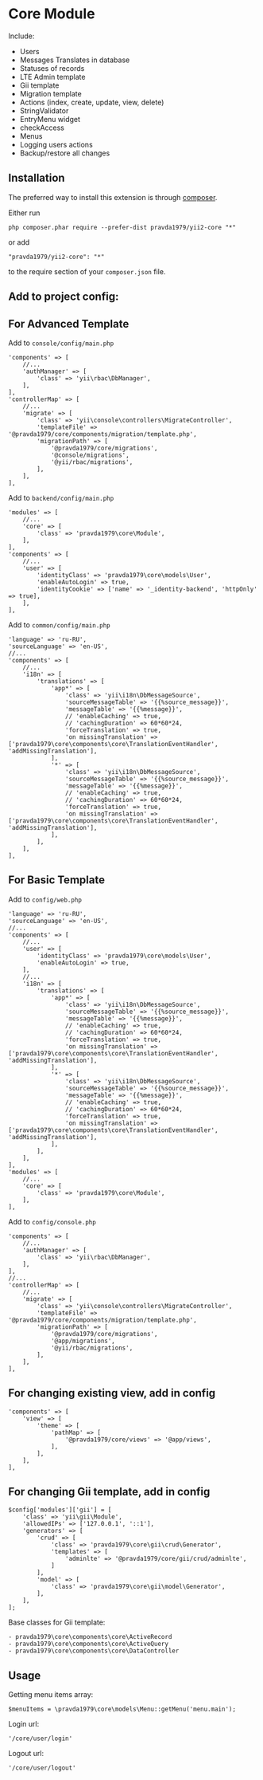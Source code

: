 Core Module
===========
Include:
- Users
- Messages Translates in database
- Statuses of records
- LTE Admin template
- Gii template
- Migration template
- Actions (index, create, update, view, delete)
- StringValidator
- EntryMenu widget
- checkAccess
- Menus
- Logging users actions
- Backup/restore all changes

Installation
------------

The preferred way to install this extension is through [composer](http://getcomposer.org/download/).

Either run

```
php composer.phar require --prefer-dist pravda1979/yii2-core "*"
```

or add

```
"pravda1979/yii2-core": "*"
```

to the require section of your `composer.json` file.

Add to project config:
----------------------

For Advanced Template
-------------------

Add to `console/config/main.php`

    'components' => [
        //...
        'authManager' => [
            'class' => 'yii\rbac\DbManager',
        ],
    ],
    'controllerMap' => [
        //...
        'migrate' => [
            'class' => 'yii\console\controllers\MigrateController',
            'templateFile' => '@pravda1979/core/components/migration/template.php',
            'migrationPath' => [
                '@pravda1979/core/migrations',
                '@console/migrations',
                '@yii/rbac/migrations',
            ],
        ],
    ],    

Add to `backend/config/main.php`

    'modules' => [
        //...
        'core' => [
            'class' => 'pravda1979\core\Module',
        ],
    ],
    'components' => [
        //...
        'user' => [
            'identityClass' => 'pravda1979\core\models\User',
            'enableAutoLogin' => true,
            'identityCookie' => ['name' => '_identity-backend', 'httpOnly' => true],
        ],
    ],

Add to `common/config/main.php`

    'language' => 'ru-RU',
    'sourceLanguage' => 'en-US',
    //...
    'components' => [
        //...
        'i18n' => [
            'translations' => [
                'app*' => [
                    'class' => 'yii\i18n\DbMessageSource',
                    'sourceMessageTable' => '{{%source_message}}',
                    'messageTable' => '{{%message}}',
                    // 'enableCaching' => true,
                    // 'cachingDuration' => 60*60*24,
                    'forceTranslation' => true,
                    'on missingTranslation' => ['pravda1979\core\components\core\TranslationEventHandler', 'addMissingTranslation'],
                ],
                '*' => [
                    'class' => 'yii\i18n\DbMessageSource',
                    'sourceMessageTable' => '{{%source_message}}',
                    'messageTable' => '{{%message}}',
                    // 'enableCaching' => true,
                    // 'cachingDuration' => 60*60*24,
                    'forceTranslation' => true,
                    'on missingTranslation' => ['pravda1979\core\components\core\TranslationEventHandler', 'addMissingTranslation'],
                ],
            ],
        ],
    ],
        

For Basic Template
-------------------

Add to `config/web.php`

    'language' => 'ru-RU',
    'sourceLanguage' => 'en-US',
    //...
    'components' => [
        //...
        'user' => [
            'identityClass' => 'pravda1979\core\models\User',
            'enableAutoLogin' => true,
        ],
        //...
        'i18n' => [
            'translations' => [
                'app*' => [
                    'class' => 'yii\i18n\DbMessageSource',
                    'sourceMessageTable' => '{{%source_message}}',
                    'messageTable' => '{{%message}}',
                    // 'enableCaching' => true,
                    // 'cachingDuration' => 60*60*24,
                    'forceTranslation' => true,
                    'on missingTranslation' => ['pravda1979\core\components\core\TranslationEventHandler', 'addMissingTranslation'],
                ],
                '*' => [
                    'class' => 'yii\i18n\DbMessageSource',
                    'sourceMessageTable' => '{{%source_message}}',
                    'messageTable' => '{{%message}}',
                    // 'enableCaching' => true,
                    // 'cachingDuration' => 60*60*24,
                    'forceTranslation' => true,
                    'on missingTranslation' => ['pravda1979\core\components\core\TranslationEventHandler', 'addMissingTranslation'],
                ],
            ],
        ],
    ],
    'modules' => [
        //...
        'core' => [
            'class' => 'pravda1979\core\Module',
        ],
    ],
    
Add to `config/console.php`

    'components' => [
        //...
        'authManager' => [
            'class' => 'yii\rbac\DbManager',
        ],
    ],
    //...
    'controllerMap' => [
        //...
        'migrate' => [
            'class' => 'yii\console\controllers\MigrateController',
            'templateFile' => '@pravda1979/core/components/migration/template.php',
            'migrationPath' => [
                '@pravda1979/core/migrations',
                '@app/migrations',
                '@yii/rbac/migrations',
            ],
        ],
    ],    



For changing existing view, add in config
----------------------------------------

    'components' => [
        'view' => [
            'theme' => [
                'pathMap' => [
                    '@pravda1979/core/views' => '@app/views',
                ],
            ],
        ],
    ],
        

For changing Gii template, add in config
------------------------------------

    $config['modules']['gii'] = [
        'class' => 'yii\gii\Module',
        'allowedIPs' => ['127.0.0.1', '::1'],
        'generators' => [
            'crud' => [
                'class' => 'pravda1979\core\gii\crud\Generator',
                'templates' => [
                    'adminlte' => '@pravda1979/core/gii/crud/adminlte',
                ]
            ],
            'model' => [
                'class' => 'pravda1979\core\gii\model\Generator',
            ],
        ],
    ];
    
Base classes for Gii template:

```
- pravda1979\core\components\core\ActiveRecord
- pravda1979\core\components\core\ActiveQuery
- pravda1979\core\components\core\DataController
```

                            
Usage
-----

Getting menu items array:
```
$menuItems = \pravda1979\core\models\Menu::getMenu('menu.main');
```

Login url:
```
'/core/user/login'
```

Logout url:
```
'/core/user/logout'
```

